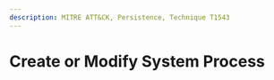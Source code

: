 ```yaml
---
description: MITRE ATT&CK, Persistence, Technique T1543
---
```


# Create or Modify System Process

